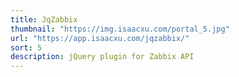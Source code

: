 ```yaml
---
title: JqZabbix
thumbnail: "https://img.isaacxu.com/portal_5.jpg"
url: "https://app.isaacxu.com/jqzabbix/"
sort: 5
description: jQuery plugin for Zabbix API
---
```

